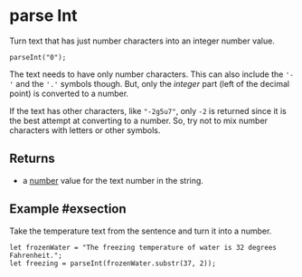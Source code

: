# parse Int

Turn text that has just number characters into an integer number value.

```sig
parseInt("0");
```

The text needs to have only number characters. This can also include the `'-'` and the `'.'`
symbols though. But, only the _integer_ part (left of the decimal point) is converted to a number.

If the text has other characters, like `"-2g5u7"`, only `-2` is returned since it is the best
attempt at converting to a number. So, try not to mix number characters with letters or other symbols.

## Returns

* a [number](/types/string) value for the text number in the string.

## Example #exsection

Take the temperature text from the sentence and turn it into a number.

```blocks
let frozenWater = "The freezing temperature of water is 32 degrees Fahrenheit.";
let freezing = parseInt(frozenWater.substr(37, 2));
```
